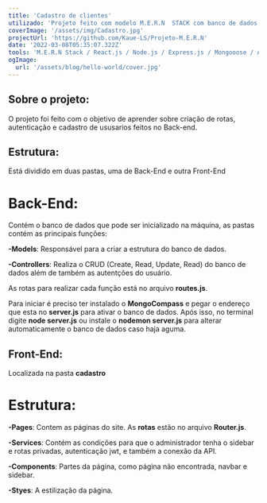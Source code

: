 ```yaml
---
title: 'Cadastro de clientes'
utilizado: 'Projeto feito com modelo M.E.R.N  STACK com banco de dados mongoose na própria máquina, a página contém painel de administrador e página destinada para clientes.'
coverImage: '/assets/img/Cadastro.jpg'
projectUrl: 'https://github.com/Kaue-LS/Projeto-M.E.R.N'
date: '2022-03-08T05:35:07.322Z'
tools: 'M.E.R.N Stack / React.js / Node.js / Express.js / Mongooose / Axios / Rest API'
ogImage:
  url: '/assets/blog/hello-world/cover.jpg'
---
```


## Sobre o projeto:

O projeto foi feito com o objetivo de aprender sobre criação de rotas, autenticação e cadastro de ususarios feitos no Back-end. 

## Estrutura:
  Está dividido em duas pastas, uma de Back-End e outra Front-End
  # Back-End:
  Contém o banco de dados que pode ser inicializado na máquina, as pastas contém as principais funções:
  
  **-Models**: Responsável para a criar a estrutura do banco de dados.

  **-Controllers**: Realiza o CRUD (Create, Read, Update, Read) do banco de dados além de também as autentções do usuário.  

  As rotas para realizar cada função está no arquivo **routes.js**.  <br />

  Para iniciar é preciso ter instalado o **MongoCompass** e pegar o endereço que esta no **server.js** para ativar o banco de dados. Após isso, no terminal digite **node server.js** ou instale o **nodemon server.js** para alterar automaticamente o banco de dados caso haja aguma.


## Front-End:
  Localizada na pasta **cadastro**

  # Estrutura:
  **-Pages**: Contem as páginas do site. As **rotas** estão no arquivo **Router.js**.

  **-Services**: Contém as condições para que o administrador tenha o sidebar e rotas privadas, autenticação jwt, e também a conexão da API.

  **-Components**: Partes da página, como página não encontrada, navbar e sidebar.
  
  **-Styes**: A estilização da página.
  

